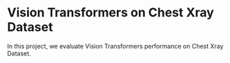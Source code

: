 # Vision Transformers on Chest Xray Dataset

In this project, we evaluate Vision Transformers performance on Chest Xray Dataset.

